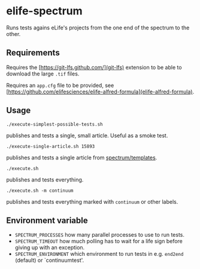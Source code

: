 # elife-spectrum
Runs tests agains eLife's projects from the one end of the spectrum to the other.

## Requirements

Requires the [https://git-lfs.github.com/](git-lfs) extension to be able to download the large `.tif` files.

Requires an `app.cfg` file to be provided, see [https://github.com/elifesciences/elife-alfred-formula](elife-alfred-formula).

## Usage

```
./execute-simplest-possible-tests.sh
```
publishes and tests a single, small article. Useful as a smoke test.

```
./execute-single-article.sh 15893
```
publishes and tests a single article from [spectrum/templates](spectrum/templates).

```
./execute.sh
```
publishes and tests everything.

```
./execute.sh -m continuum
```
publishes and tests everything marked with `continuum` or other labels.


## Environment variable

- `SPECTRUM_PROCESSES` how many parallel processes to use to run tests.
- `SPECTRUM_TIMEOUT` how much polling has to wait for a life sign before giving up with an exception.
- `SPECTRUM_ENVIRONMENT` which environment to run tests in e.g. `end2end` (default) or `continuumtest'.
